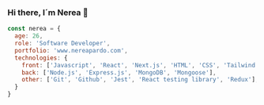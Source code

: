### Hi there, I´m Nerea 👋

<!--
**nereapardo/nereapardo** is a ✨ _special_ ✨ repository because its `README.md` (this file) appears on your GitHub profile.

Here are some ideas to get you started:

- 🔭 I’m currently working on ...
- 🌱 I’m currently learning ...
- 👯 I’m looking to collaborate on ...
- 🤔 I’m looking for help with ...
- 💬 Ask me about ...
- 📫 How to reach me: ...
- 😄 Pronouns: ...
- ⚡ Fun fact: ...
-->
```javascript
const nerea = {
  age: 26,
  role: 'Software Developer',
  portfolio: 'www.nereapardo.com',
  technologies: {
    front: ['Javascript', 'React', 'Next.js', 'HTML', 'CSS', 'Tailwind CSS', 'Bootstrap'],
    back: ['Node.js', 'Express.js', 'MongoDB', 'Mongoose'],
    other: ['Git', 'Github', 'Jest', 'React testing library', 'Redux'],
  }
}
```

